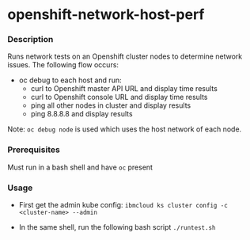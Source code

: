 # openshift-network-host-perf

### Description

Runs network tests on an Openshift cluster nodes to determine network issues.  The following flow occurs:
- oc debug to each host and run:
  - curl to Openshift master API URL and display time results
  - curl to Openshift console URL and display time results
  - ping all other nodes in cluster and display results
  - ping 8.8.8.8 and display results

Note: `oc debug node` is used which uses the host network of each node.


### Prerequisites

Must run in a bash shell and have `oc` present


### Usage

- First get the admin kube config:
```ibmcloud ks cluster config -c <cluster-name> --admin```

- In the same shell, run the following bash script
```./runtest.sh```
 
